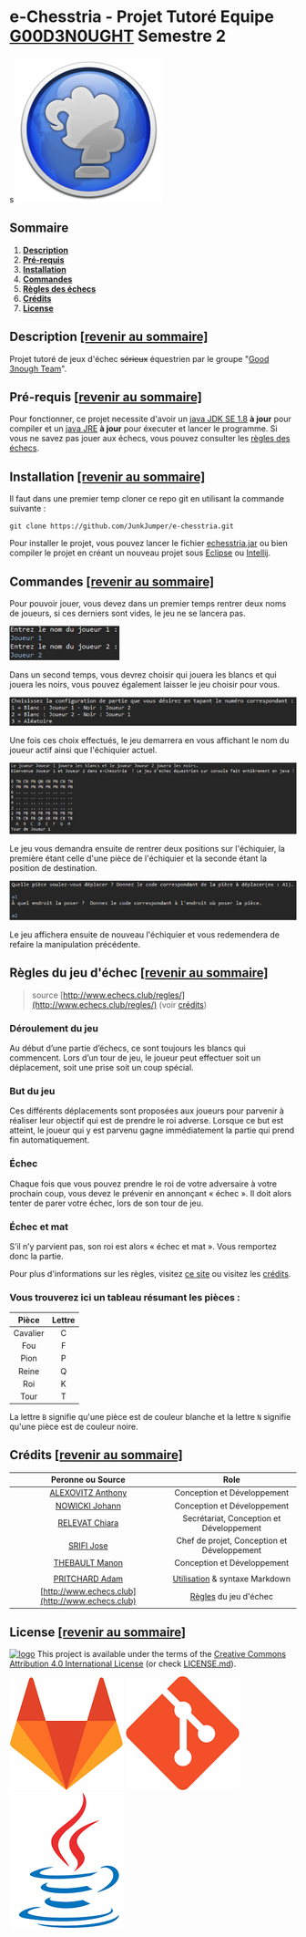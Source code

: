 # e-Chesstria - Projet Tutoré Equipe [G00D3N0UGHT](https://git-iutinfo.unice.fr/good3nought) Semestre 2
 s
![logo](https://github.com/JunkJumper/e-chesstria/raw/master/logo.png "e-Chesstria logo")

## Sommaire

1. **[Description](https://github.com/JunkJumper/e-chesstria#description-revenir-au-sommaire)**
2. **[Pré-requis](https://github.com/JunkJumper/e-chesstria#pr%C3%A9-requis-revenir-au-sommaire)**
3. **[Installation](https://github.com/JunkJumper/e-chesstria#installation-revenir-au-sommaire)**
4. **[Commandes](https://github.com/JunkJumper/e-chesstria#commandes-revenir-au-sommaire)**
6. **[Règles des échecs](https://github.com/JunkJumper/e-chesstria#r%C3%A8gles-du-jeu-d%C3%A9chec-revenir-au-sommaire)**
7. **[Crédits](https://github.com/JunkJumper/e-chesstria#cr%C3%A9dits-revenir-au-sommaire)**
8. **[License](https://github.com/JunkJumper/e-chesstria#license-revenir-au-sommaire)**

## Description [[revenir au sommaire]](https://github.com/JunkJumper/e-chesstria#sommaire)

Projet tutoré de jeux d'échec ~~sérieux~~ équestrien par le groupe "[Good 3nough Team](https://git-iutinfo.unice.fr/good3nought)".

## Pré-requis [[revenir au sommaire]](https://github.com/JunkJumper/e-chesstria#sommaire)

Pour fonctionner, ce projet necessite d'avoir un [java JDK SE 1.8](https://www.oracle.com/technetwork/java/javase/downloads/jdk8-downloads-2133151.html) **à jour** pour compiler et un [java JRE](https://java.com/fr/download/manual.jsp) **à jour** pour éxecuter et lancer le programme. Si vous ne savez pas jouer aux échecs, vous pouvez consulter les [règles des échecs](https://github.com/JunkJumper/e-chesstria#r%C3%A8gles-du-jeu-d%C3%A9chec-revenir-au-sommaire).

## Installation [[revenir au sommaire]](https://github.com/JunkJumper/e-chesstria#sommaire)

Il faut dans une premier temp cloner ce repo git en utilisant la commande suivante :

```
git clone https://github.com/JunkJumper/e-chesstria.git
```

Pour installer le projet, vous pouvez lancer le fichier [echesstria.jar](#) ou bien compiler le projet en créant un nouveau projet sous [Eclipse](https://www.eclipse.org/downloads/) ou [Intellij](https://www.jetbrains.com/idea/download/#section=windows). 

## Commandes [[revenir au sommaire]](https://github.com/JunkJumper/e-chesstria#sommaire)

Pour pouvoir jouer, vous devez dans un premier temps rentrer deux noms de joueurs, si ces derniers sont vides, le jeu ne se lancera pas. 

![logo](https://github.com/JunkJumper/e-chesstria/raw/master/imgs/joueurs.PNG) 

Dans un second temps, vous devrez choisir qui jouera les blancs et qui jouera les noirs, vous pouvez également laisser le jeu choisir pour vous. 

![logo](https://github.com/JunkJumper/e-chesstria/raw/master/imgs/choix-c.PNG) 

Une fois ces choix effectués, le jeu demarrera en vous affichant le nom du joueur actif ainsi que l'échiquier actuel. 

![logo](https://github.com/JunkJumper/e-chesstria/raw/master/imgs/echi1.PNG) 

Le jeu vous demandra ensuite de rentrer deux positions sur l'échiquier, la première étant celle d'une pièce de l'échiquier et la seconde étant la position de destination. 

![logo](https://github.com/JunkJumper/e-chesstria/raw/master/imgs/pos-E.PNG) 

Le jeu affichera ensuite de nouveau l'échiquier et vous redemendera de refaire la manipulation précédente.

## Règles du jeu d'échec [[revenir au sommaire]](https://github.com/JunkJumper/e-chesstria#sommaire)
> source [http://www.echecs.club/regles/](http://www.echecs.club/regles/) (voir [crédits](https://github.com/JunkJumper/e-chesstria#cr%C3%A9dits-revenir-au-sommaire)) 

### Déroulement du jeu

Au début d’une partie d’échecs, ce sont toujours les blancs qui commencent. Lors d’un tour de jeu, le joueur peut effectuer soit un déplacement, soit une prise soit un coup spécial.

### But du jeu

Ces différents déplacements sont proposées aux joueurs pour parvenir à réaliser leur objectif qui est de prendre le roi adverse. Lorsque ce but est atteint, le joueur qui y est parvenu gagne immédiatement la partie qui prend fin automatiquement. 

### Échec

Chaque fois que vous pouvez prendre le roi de votre adversaire à votre prochain coup, vous devez le prévenir en annonçant « échec ». Il doit alors tenter de parer votre échec, lors de son tour de jeu. 

### Échec et mat

S’il n’y parvient pas, son roi est alors « échec et mat ». Vous remportez donc la partie.

Pour plus d'informations sur les règles, visitez [ce site](http://www.echecs.club/regles/) ou visitez les [crédits](https://github.com/JunkJumper/e-chesstria#cr%C3%A9dits-revenir-au-sommaire).

### Vous trouverez ici un tableau résumant les pièces :

|   Pièce   |  Lettre  |
|:---------:|:--------:|
|Cavalier   | C        |
|Fou        | F        |
|Pion       | P        |
|Reine      | Q        |
|Roi        | K        |
|Tour       | T        |

La lettre ``B`` signifie qu'une pièce est de couleur blanche et la lettre ``N`` signifie qu'une pièce est de couleur noire.

## Crédits [[revenir au sommaire]](https://github.com/JunkJumper/e-chesstria#sommaire)

|                                 Peronne ou Source                                |                                                 Role                                                    |
| :-------------------------------------------------------------------------------:|:-------------------------------------------------------------------------------------------------------:|
| [ALEXOVITZ Anthony](https://git-iutinfo.unice.fr/aa700867)                       | Conception et Développement                                                                             |
| [NOWICKI Johann](https://git-iutinfo.unice.fr/nj715143)                          | Conception et Développement                                                                             |
| [RELEVAT Chiara](https://git-iutinfo.unice.fr/rc804998)                          | Secrétariat, Conception et Développement                                                                |
| [SRIFI Jose](https://git-iutinfo.unice.fr/sj801446)                              | Chef de projet, Conception et Développement                                                             |
| [THEBAULT Manon](https://git-iutinfo.unice.fr/tm802036)                          | Conception et Développement                                                                             |
|                                                                                                                                                                                            |
| [PRITCHARD Adam](https://github.com/adam-p)                                      | [Utilisation](https://github.com/adam-p/markdown-here/wiki/Markdown-Cheatsheet) & syntaxe Markdown      |
| [http://www.echecs.club](http://www.echecs.club)                                 | [Règles](http://www.echecs.club/regles/) du jeu d'échec                                                 |


## License [[revenir au sommaire]](https://github.com/JunkJumper/e-chesstria#sommaire)

[![logo](https://licensebuttons.net/l/by/4.0/88x31.png)](https://creativecommons.org/licenses/by/4.0/) This project is available under the terms of the [Creative Commons Attribution 4.0 International License](https://creativecommons.org/licenses/by/4.0/) (or check [LICENSE.md](https://github.com/JunkJumper/e-chesstria/blob/master/LICENSE.md)).

[![logo](https://github.com/JunkJumper/e-chesstria/raw/master/imgs/gitalab.PNG)](https://gitlab.com/gitlab-org) [![logo](https://github.com/JunkJumper/e-chesstria/raw/master/imgs/git.PNG)](https://git-scm.com/) [![logo](https://github.com/JunkJumper/e-chesstria/raw/master/imgs/java.PNG)](https://www.java.com/fr/download/)
